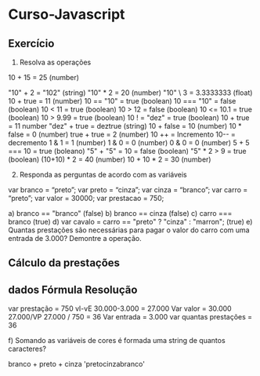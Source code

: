 # Curso-Javascript 

## Exercício
1. Resolva as operações

10 + 15 = 25 (number)

"10" + 2 = "102" (string)
"10" * 2 = 20 (number)
"10" \ 3 = 3.3333333 (float)
10 + true = 11 (number)
10 == "10" = true (boolean)
10 === "10" = false (boolean)
10 < 11 = true (boolean)
10 > 12 = false (boolean)
10 <= 10.1 = true (boolean)
10 > 9.99 = true (boolean)
10 ! = "dez" = true (boolean)
10 + true = 11 number
"dez" + true = deztrue (string)
10 + false = 10 (number)
10 * false = 0  (number)
true + true = 2 (number)
10 ++ = Incremento
10-- = decremento
1 & 1 = 1 (number)
1 & 0 = 0 (number)
0 & 0 = 0 (number)
5 + 5 === 10 = true (boleano)
"5" + "5" = 10 = false (boolean)
"5" * 2 > 9 = true (boolean)
(10+10) * 2 = 40 (number)
10 + 10 * 2 = 30 (number) 

2. Responda as perguntas de acordo com as variáveis 

var branco = “preto”;
var preto = “cinza”;
var cinza = “branco”;
var carro = “preto”;
var valor = 30000;
var prestacao = 750;

a) branco == "branco" (false)
b) branco == cinza    (false)
c) carro === branco   (true)
d) var cavalo = carro == "preto" ? "cinza" : "marron"; (true)
e) Quantas prestações são necessárias para pagar o valor do carro com uma entrada de 3.000? Demontre a operação.

## Cálculo da prestações

## dados                      Fórmula           Resolução
var prestação = 750          vl-vE             30.000-3.000 = 27.000
Var valor = 30.000           27.000/VP          27.000 / 750 = 36
Var entrada = 3.000
var quantas prestações = 36

f) Somando as variáveis de cores é formada uma string de quantos caracteres?

  branco + preto + cinza
'pretocinzabranco'
